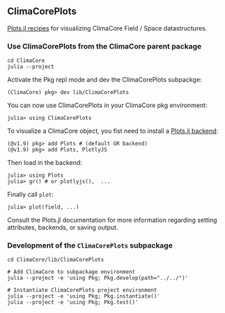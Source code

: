 ## ClimaCorePlots

[Plots.jl recipes](http://docs.juliaplots.org/latest/recipes) for visualizing ClimaCore Field / Space datastructures.

### Use ClimaCorePlots from the ClimaCore parent package

    cd ClimaCore
    julia --project

Activate the Pkg repl mode and dev the ClimaCorePlots subpackge:

    (ClimaCore) pkg> dev lib/ClimaCorePlots

You can now use ClimaCorePlots in your ClimaCore pkg environment:

    julia> using ClimaCorePlots

To visualize a ClimaCore object, you fist need to install a [Plots.jl backend](http://docs.juliaplots.org/latest/backends/#backends):

    (@v1.9) pkg> add Plots # (default GR backend)
    (@v1.9) pkg> add Plots, PlotlyJS

Then load in the backend:

    julia> using Plots
    julia> gr() # or plotlyjs(),  ...

Finally call `plot`:

    julia> plot(field, ...)

Consult the Plots.jl documentation for more information regarding setting attributes, backends, or saving output.

### Development of the `ClimaCorePlots` subpackage

    cd ClimaCore/lib/ClimaCorePlots

    # Add ClimaCore to subpackage environment
    julia --project -e 'using Pkg; Pkg.develop(path="../../")'

    # Instantiate ClimaCorePlots project environment
    julia --project -e 'using Pkg; Pkg.instantiate()'
    julia --project -e 'using Pkg; Pkg.test()'

